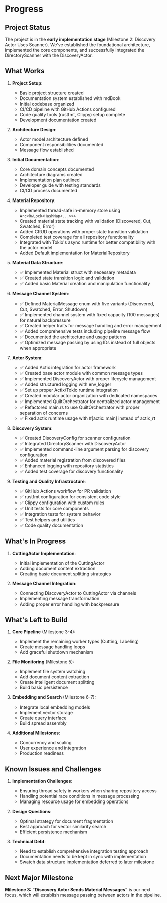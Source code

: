 # Progress

## Project Status

The project is in the **early implementation stage** (Milestone 2: Discovery Actor Uses Scanner). We've established the foundational architecture, implemented the core components, and successfully integrated the DirectoryScanner with the DiscoveryActor.

## What Works

1. **Project Setup**:

   - Basic project structure created
   - Documentation system established with mdBook
   - Initial codebase organized
   - CI/CD pipeline with GitHub Actions configured
   - Code quality tools (rustfmt, Clippy) setup complete
   - Development documentation created

2. **Architecture Design**:

   - Actor model architecture defined
   - Component responsibilities documented
   - Message flow established

3. **Initial Documentation**:

   - Core domain concepts documented
   - Architecture diagrams created
   - Implementation plan outlined
   - Developer guide with testing standards
   - CI/CD process documented

4. **Material Repository**:

   - Implemented thread-safe in-memory store using `Arc<RwLock<HashMap<...>>>`
   - Created material state tracking with validation (Discovered, Cut, Swatched, Error)
   - Added CRUD operations with proper state transition validation
   - Completed test coverage for all repository functionality
   - Integrated with Tokio's async runtime for better compatibility with the actor model
   - Added Default implementation for MaterialRepository

5. **Material Data Structure**:

   - ✅ Implemented Material struct with necessary metadata
   - ✅ Created state transition logic and validation
   - ✅ Added basic Material creation and manipulation functionality

6. **Message Channel System**:

   - ✅ Defined MaterialMessage enum with five variants (Discovered, Cut, Swatched, Error, Shutdown)
   - ✅ Implemented channel system with fixed capacity (100 messages) for natural backpressure
   - ✅ Created helper traits for message handling and error management
   - ✅ Added comprehensive tests including pipeline message flow
   - ✅ Documented the architecture and usage patterns
   - ✅ Optimized message passing by using IDs instead of full objects when appropriate

7. **Actor System**:

   - ✅ Added Actix integration for actor framework
   - ✅ Created base actor module with common message types
   - ✅ Implemented DiscoveryActor with proper lifecycle management
   - ✅ Added structured logging with env_logger
   - ✅ Set up proper Actix/Tokio runtime integration
   - ✅ Created modular actor organization with dedicated namespaces
   - ✅ Implemented QuiltOrchestrator for centralized actor management
   - ✅ Refactored main.rs to use QuiltOrchestrator with proper separation of concerns
   - ✅ Fixed actix runtime usage with #[actix::main] instead of actix_rt

8. **Discovery System**:

   - ✅ Created DiscoveryConfig for scanner configuration
   - ✅ Integrated DirectoryScanner with DiscoveryActor
   - ✅ Implemented command-line argument parsing for discovery configuration
   - ✅ Added material registration from discovered files
   - ✅ Enhanced logging with repository statistics
   - ✅ Added test coverage for discovery functionality

9. **Testing and Quality Infrastructure**:
   - ✅ GitHub Actions workflow for PR validation
   - ✅ rustfmt configuration for consistent code style
   - ✅ Clippy configuration with custom rules
   - ✅ Unit tests for core components
   - ✅ Integration tests for system behavior
   - ✅ Test helpers and utilities
   - ✅ Code quality documentation

## What's In Progress

1. **CuttingActor Implementation**:

   - Initial implementation of the CuttingActor
   - Adding document content extraction
   - Creating basic document splitting strategies

2. **Message Channel Integration**:
   - Connecting DiscoveryActor to CuttingActor via channels
   - Implementing message transformation
   - Adding proper error handling with backpressure

## What's Left to Build

1. **Core Pipeline** (Milestone 3-4):

   - Implement the remaining worker types (Cutting, Labeling)
   - Create message handling loops
   - Add graceful shutdown mechanism

2. **File Monitoring** (Milestone 5):

   - Implement file system watching
   - Add document content extraction
   - Create intelligent document splitting
   - Build basic persistence

3. **Embedding and Search** (Milestone 6-7):

   - Integrate local embedding models
   - Implement vector storage
   - Create query interface
   - Build spread assembly

4. **Additional Milestones**:
   - Concurrency and scaling
   - User experience and integration
   - Production readiness

## Known Issues and Challenges

1. **Implementation Challenges**:

   - Ensuring thread safety in workers when sharing repository access
   - Handling potential race conditions in message processing
   - Managing resource usage for embedding operations

2. **Design Questions**:

   - Optimal strategy for document fragmentation
   - Best approach for vector similarity search
   - Efficient persistence mechanism

3. **Technical Debt**:
   - Need to establish comprehensive integration testing approach
   - Documentation needs to be kept in sync with implementation
   - Swatch data structure implementation deferred to later milestone

## Next Major Milestone

**Milestone 3: "Discovery Actor Sends Material Messages"** is our next focus, which will establish message passing between actors in the pipeline.
